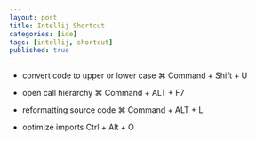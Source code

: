 ```yaml
---
layout: post
title: Intellij Shortcut
categories: [ide]
tags: [intellij, shortcut]
published: true
---
```


- convert code to upper or lower case
⌘ Command + Shift + U

- open call hierarchy
⌘ Command + ALT + F7

- reformatting source code
⌘ Command + ALT + L

- optimize imports
Ctrl + Alt + O 


